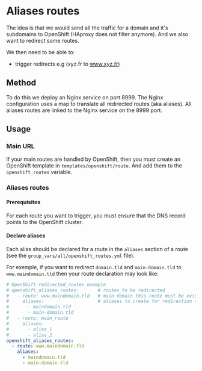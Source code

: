 # Aliases routes

The idea is that we would send all the traffic for a domain and it's subdomains
to OpenShift (HAproxy does not filter anymore). And we also want to redirect
some routes.

We then need to be able to:

- trigger redirects e.g (xyz.fr to www.xyz.fr)

## Method

To do this we deploy an Nginx service on port 8999. The Nginx configuration uses
a map to translate all redirected routes (aka aliases). All aliases routes are
linked to the Nginx service on the 8999 port.

## Usage

### Main URL

If your main routes are handled by OpenShift, then you must create an OpenShift
template in `templates/openshift/route`. And add them to the `openshift_routes`
variable.

### Aliases routes

#### Prerequisites

For each route you want to trigger, you must ensure that the DNS record points
to the OpenShift cluster.

#### Declare aliases

Each alias should be declared for a route in the `aliases` section of a route
(see the `group_vars/all/openshift_routes.yml` file).

For exemple, if you want to redirect `domain.tld` and `main-domain.tld` to
`www.maindomain.tld` then your route declaration may look like:

```yml
# OpenShift redirected_routes exemple
# openshift_aliases_routes:       # routes to be redirected
#   - route: www.maindomain.tld   # main domain this route must be existe
#     aliases:                    # aliases to create for redirection to the main route
#       - maindomain.tld
#       - main-domain.tld
#   - route: main_route
#     aliases:
#       - alias_1
#       - alias_2
openshift_aliases_routes:
  - route: www.maindomain.tld
    aliases:
      - maindomain.tld
      - main-domain.tld
```

